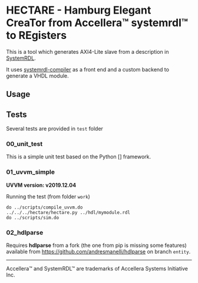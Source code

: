 # HECTARE - Hamburg Elegant CreaTor from Accellera™ systemrdl™ to REgisters

This is a tool which generates AXI4-Lite slave from a description in
[SystemRDL](https://www.accellera.org/activities/working-groups/systemrdl).

It uses [systemrdl-compiler](https://github.com/SystemRDL/systemrdl-compiler)
as a front end and a custom backend to generate a VHDL module.

## Usage



## Tests

Several tests are provided in `test` folder

### 00_unit_test

This is a simple unit test based on the Python [] framework.

### 01_uvvm_simple

**UVVM version: v2019.12.04**

Running the test (from folder `work`)

```
do ../scripts/compile_uvvm.do
../../../hectare/hectare.py ../hdl/mymodule.rdl
do ../scripts/sim.do
```

### 02_hdlparse

Requires **hdlparse** from a fork (the one from pip is missing some features)
available from https://github.com/andresmanelli/hdlparse on branch `entity`.

---

Accellera™ and SystemRDL™ are  trademarks of Accellera Systems Initiative Inc.
